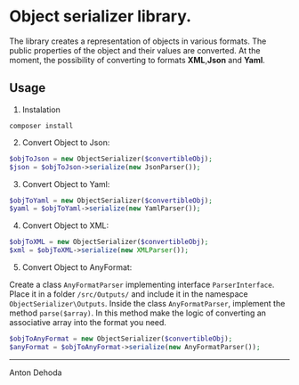 # Object serializer library.
The library creates a representation of objects in various formats. The public properties of the object and their values are converted. At the moment, the possibility of converting to formats **XML**,**Json** and **Yaml**. 
## Usage
  1. Instalation
``` 
composer install
```
  2. Convert Object to Json: 
  ```php
  $objToJson = new ObjectSerializer($convertibleObj);
  $json = $objToJson->serialize(new JsonParser());
  ```
  3. Convert Object to Yaml: 
  ```php
  $objToYaml = new ObjectSerializer($convertibleObj);
  $yaml = $objToYaml->serialize(new YamlParser());
  ```
  4. Convert Object to XML: 
  ```php
  $objToXML = new ObjectSerializer($convertibleObj);
  $xml = $objToXML->serialize(new XMLParser());
  ```
  5. Convert Object to AnyFormat:  
  
  Create a class ```AnyFormatParser``` implementing interface ```ParserInterface```. Place it in a folder ```/src/Outputs/``` and include it in the namespace ```ObjectSerializer\Outputs```. Inside the class ```AnyFormatParser```, implement the method ```parse($array)```. In this method make the logic of converting an associative array into the format you need.
  ```php
  $objToAnyFormat = new ObjectSerializer($convertibleObj);
  $anyFormat = $objToAnyFormat->serialize(new AnyFormatParser());
  
  ```
***
Anton Dehoda 
  
